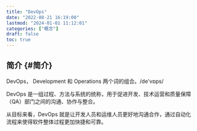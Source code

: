 ```yaml
---
title: "DevOps"
date: "2022-08-21 16:19:00"
lastmod: "2024-01-01 11:12:01"
categories: ["概念"]
draft: false
toc: true
---
```


## 简介 {#简介}

DevOps， Development 和 Operations 两个词的组合。/de'vɒps/

DevOps 是一组过程、方法与系统的统称，用于促进开发、技术运营和质量保障（QA）部门之间的沟通、协作与整合。

从目标来看，DevOps 就是让开发人员和运维人员更好地沟通合作，通过自动化流程来使得软件整体过程更加快捷和可靠。